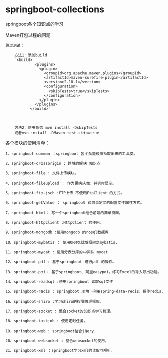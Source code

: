 # springboot-collections
springboot各个知识点的学习

Maven打包过程的问题

    跳过测试：
    
        方法1：添加build
        `<build>  
                 <plugins>  
                   <plugin>  
                     <groupId>org.apache.maven.plugins</groupId>  
                     <artifactId>maven-surefire-plugin</artifactId>  
                     <version>2.18.1</version>  
                     <configuration>  
                       <skipTests>true</skipTests>  
                     </configuration>  
                   </plugin>  
                 </plugins>  
               </build>`
        
        

        方法2：使用命令 mvn install -DskipTests
        或者mvn install -DMaven.test.skip=true
各个模块的使用清单：

    1、springboot-common ：springboot 各个功能模块抽取出来的工具类。
    
    2、springboot-crossorigin : 跨域的解决 知识点
    
    3、springboot-file : 文件上传模块。
    
    4、springboot-fileupload ： 作为更换头像，并实时显示。
    
    5、springboot-ftp-jsch :FTP上传 不使用FtpClient 的方式。
    
    6、springboot-getValue ： springboot 读取自定义的配置文件属性方式。
    
    7、springboot-html： 写一个springboot结合前端的简单页面。
    
    8、springboot-httpclient :HttpClient 的使用。
    
    9、springboot-mongodb :使用mongodb 的nosql数据库
    
    10、springboot-mybatis ： 使用ORM吃就成框架之mybatis,
    
    11、springboot-mycat : 使用分表分库的中间件 mycat
    
    12、springboot-pdf : 基于springboot 进行pdf 的操作。
    
    13、springboot-poi： 基于springboot、阿里easypoi。练习Excel的导入导出功能。
    
    14、springboot-readsql :使用springboot 读取sql文件
    
    15、springboot-redis : springboot 环境下利用spring-data-redis，操作redis.
    
    16、springboot-shiro :学习shiro的权限管理框架。
    
    17、springboot-socket : 整合socket的知识点学习梳理。
    
    18、springboot-taskjob : 使用定时任务。
    
    19、springboot-web : springboot结合jQery.
    
    20、springboot-websocket : 整合websocket的使用。
    
    21、springboot-xml ：springboot学习xml的读取与解析。
